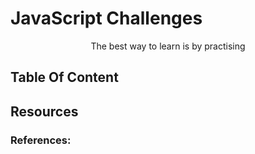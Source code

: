 # JavaScript Challenges

<div align="center">
    The best way to learn is by practising
</div>

## Table Of Content


## Resources


### References: